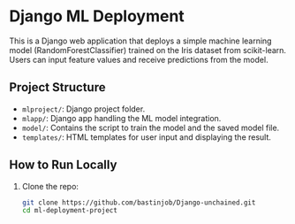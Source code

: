 # Django ML Deployment

This is a Django web application that deploys a simple machine learning model (RandomForestClassifier) trained on the Iris dataset from scikit-learn. Users can input feature values and receive predictions from the model.

## Project Structure

- `mlproject/`: Django project folder.
- `mlapp/`: Django app handling the ML model integration.
- `model/`: Contains the script to train the model and the saved model file.
- `templates/`: HTML templates for user input and displaying the result.

## How to Run Locally

1. Clone the repo:
   ```bash
   git clone https://github.com/bastinjob/Django-unchained.git
   cd ml-deployment-project
